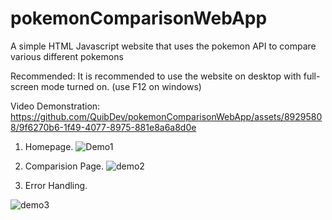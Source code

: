 # pokemonComparisonWebApp
A simple HTML Javascript website that uses the pokemon API to compare various different pokemons

Recommended: It is recommended to use the website on desktop with full-screen mode turned on. (use F12 on windows)

Video Demonstration: 
https://github.com/QuibDev/pokemonComparisonWebApp/assets/89295808/9f6270b6-1f49-4077-8975-881e8a6a8d0e


1. Homepage.
![Demo1](https://github.com/QuibDev/pokemonComparisonWebApp/assets/89295808/baf0bbca-7728-4656-81e2-0410d6419723)

2. Comparision Page.
![demo2](https://github.com/QuibDev/pokemonComparisonWebApp/assets/89295808/a4ecffbe-63c2-484d-8368-a4cc6d1d4f8a)

3. Error Handling.

![demo3](https://github.com/QuibDev/pokemonComparisonWebApp/assets/89295808/97a898c0-26a7-4c5c-9474-f1f861ce07d5)
